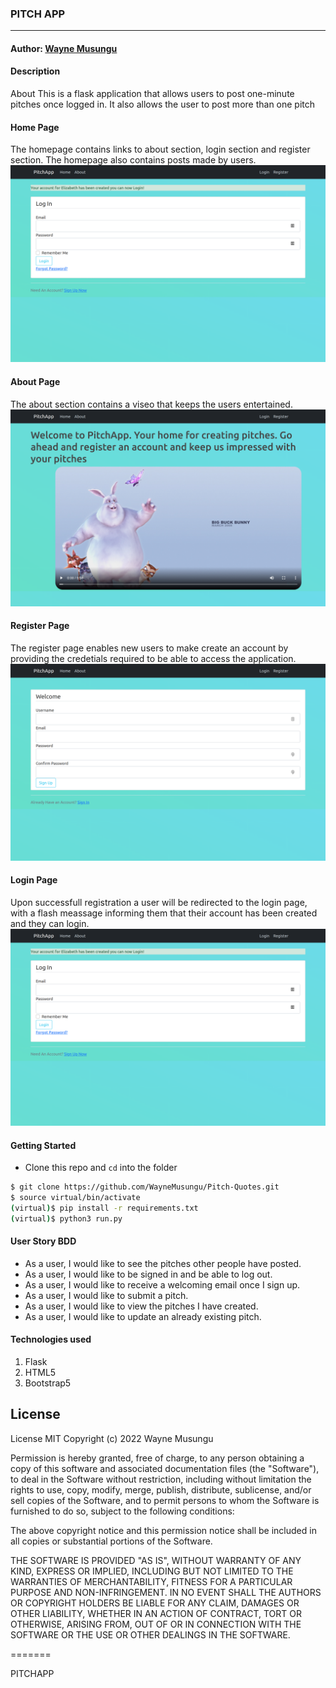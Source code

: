 ### **PITCH APP**

****
#### Author: [Wayne Musungu](https://github.com/WayneMusungu)

#### **Description**
About
This is a flask application that allows users to post one-minute pitches once logged in. It also allows the user to post more than one pitch

#### Home Page
The homepage contains links to about section, login section and register section.
The homepage also contains posts made by users.
![LANDING PAGE](loginpage.png)

#### About Page
The about section contains a viseo that keeps the users entertained.
![LANDING PAGE](about.png)

#### Register Page
The register page enables new users to make create an account by providing the credetials required to be able to access the application.
![LANDING PAGE](register.png)


#### Login Page
Upon successfull registration a user will be redirected to the login page, with a flash meassage informing them that their account has been created and they can login.
![LANDING PAGE](loginpage.png)



#### Getting Started
- Clone this repo and ```cd``` into the folder
```sh 
$ git clone https://github.com/WayneMusungu/Pitch-Quotes.git
$ source virtual/bin/activate
(virtual)$ pip install -r requirements.txt
(virtual)$ python3 run.py
```


#### **User Story BDD**
- As a user, I would like to see the pitches other people have posted.
- As a user, I would like to be signed in and be able to log out.
- As a user, I would like to receive a welcoming email once I sign up.
- As a user, I would like to submit a pitch.
- As a user, I would like to view the pitches I have created.
- As a user, I would like to update an already existing pitch.


#### **Technologies used**
1. Flask
2. HTML5
3. Bootstrap5



## License

License
MIT Copyright (c) 2022 Wayne Musungu

Permission is hereby granted, free of charge, to any person obtaining a copy of this software and associated documentation files (the "Software"), to deal in the Software without restriction, including without limitation the rights to use, copy, modify, merge, publish, distribute, sublicense, and/or sell copies of the Software, and to permit persons to whom the Software is furnished to do so, subject to the following conditions:

The above copyright notice and this permission notice shall be included in all copies or substantial portions of the Software.

THE SOFTWARE IS PROVIDED "AS IS", WITHOUT WARRANTY OF ANY KIND, EXPRESS OR IMPLIED, INCLUDING BUT NOT LIMITED TO THE WARRANTIES OF MERCHANTABILITY, FITNESS FOR A PARTICULAR PURPOSE AND NON-INFRINGEMENT. IN NO EVENT SHALL THE AUTHORS OR COPYRIGHT HOLDERS BE LIABLE FOR ANY CLAIM, DAMAGES OR OTHER LIABILITY, WHETHER IN AN ACTION OF CONTRACT, TORT OR OTHERWISE, ARISING FROM, OUT OF OR IN CONNECTION WITH THE SOFTWARE OR THE USE OR OTHER DEALINGS IN THE SOFTWARE.

=======

PITCHAPP